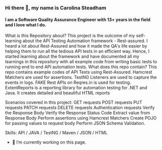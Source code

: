 ### Hi there 👋, my name is Carolina Steadham
#### I am a Software Quality Assurance Engineer with 13+ years in the field and I love what I do.


What is this Repository about? This project is the outcome of my self-learning about the API Testing Automation framework - Rest-assured. I heard a lot about Rest-Assured and how it made the QA's life easier by helping them to run all the tedious API tests in an efficient way. Hence, I started learning about the framework and have documented all my learnings in this repository with all example code from writing basic tests to running end to end API automation tests.
What does this repo contain? This repo contains example codes of API Tests using Rest-Assured. Hamcrest Matchers are used for assertions. TestNG Listeners are used to capture the events in logs. FAKE Rest APIs on Reqres.in is used for testing. ExtentReports is a reporting library for automation testing for .NET and Java. It creates detailed and beautiful HTML reports

Scenarios covered in this project:
GET requests
POST requests
PUT requests
PATCH requests
DELETE requests
Authentication requests
Verify the Response Body
Verify the Response Status Code
Extract value from Response Body
Perform assertions using Hamcrest Matchers
Create POJO for passing values to request body
Perform JSON Schema Validation.

Skills: API / JAVA / TestNG / Maven / JSON / HTML

- 🔭 I’m currently working on this page. 




